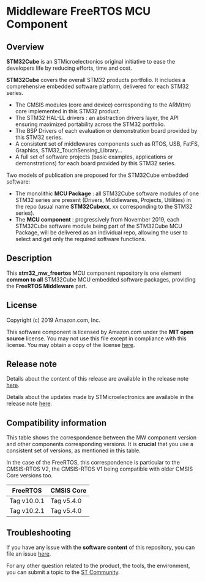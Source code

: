 # Middleware FreeRTOS MCU Component

## Overview

**STM32Cube** is an STMicroelectronics original initiative to ease the developers life by reducing efforts, time and cost.

**STM32Cube** covers the overall STM32 products portfolio. It includes a comprehensive embedded software platform, delivered for each STM32 series.
   * The CMSIS modules (core and device) corresponding to the ARM(tm) core implemented in this STM32 product.
   * The STM32 HAL-LL drivers : an abstraction drivers layer, the API ensuring maximized portability across the STM32 portfolio.
   * The BSP Drivers of each evaluation or demonstration board provided by this STM32 series.
   * A consistent set of middlewares components such as RTOS, USB, FatFS, Graphics, STM32_TouchSensing_Library...
   * A full set of software projects (basic examples, applications or demonstrations) for each board provided by this STM32 series.

Two models of publication are proposed for the STM32Cube embedded software:
   * The monolithic **MCU Package** : all STM32Cube software modules of one STM32 series are present (Drivers, Middlewares, Projects, Utilities) in the repo (usual name **STM32Cubexx**, xx corresponding to the STM32 series).
   * The **MCU component** : progressively from November 2019, each STM32Cube software module being part of the STM32Cube MCU Package, will be delivered as an individual repo, allowing the user to select and get only the required software functions.

## Description

This **stm32_mw_freertos** MCU component repository is one element **common to all** STM32Cube MCU embedded software packages, providing the **FreeRTOS Middleware** part.

## License

Copyright (c) 2019 Amazon.com, Inc.

This software component is licensed by Amazon.com under the **MIT open source** license. You may not use this file except in compliance with this license. You may obtain a copy of the license [here](https://opensource.org/licenses/MIT).

## Release note

Details about the content of this release are available in the release note [here](https://www.freertos.org/History.txt).

Details about the updates made by STMicroelectronics are available in the release note [here](https://github.com/STMicroelectronics/stm32_mw_freertos/blob/master/Source/st_readme.txt).

## Compatibility information

This table shows the correspondence between the MW component version and other components corresponding versions. It is **crucial** that you use a consistent set of versions, as mentioned in this table.

In the case of the FreeRTOS, this correspondence is particular to the CMSIS-RTOS V2, the CMSIS-RTOS V1 being compatible with older CMSIS Core versions too.

FreeRTOS | CMSIS Core |
-------- | ---------- |
Tag v10.0.1 | Tag v5.4.0
Tag v10.2.1 | Tag v5.4.0

## Troubleshooting

If you have any issue with the **software content** of this repository, you can file an issue [here](https://github.com/STMicroelectronics/stm32_mw_freertos/issues/new/choose).

For any other question related to the product, the tools, the environment, you can submit a topic to the [ST Community](https://community.st.com/s/).
